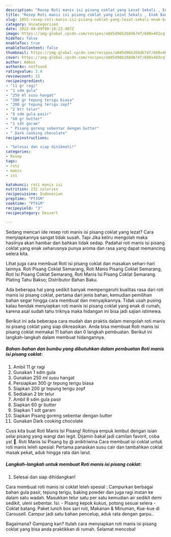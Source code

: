 ```yaml
---
description: "Resep Roti manis isi pisang coklat yang Lezat Sekali , Enak Banget"
title: "Resep Roti manis isi pisang coklat yang Lezat Sekali , Enak Banget"
slug: 1055-resep-roti-manis-isi-pisang-coklat-yang-lezat-sekali-enak-banget
category: Uncategorized
date: 2022-04-09T00:10:23.407Z
image: https://img-global.cpcdn.com/recipes/a8d5d96b268db74f/680x482cq70/roti-manis-isi-pisang-coklat-foto-resep-utama.jpg
hideToc: false
enableToc: true
enableTocContent: false
thumbnail: https://img-global.cpcdn.com/recipes/a8d5d96b268db74f/680x482cq70/roti-manis-isi-pisang-coklat-foto-resep-utama.jpg
cover: https://img-global.cpcdn.com/recipes/a8d5d96b268db74f/680x482cq70/roti-manis-isi-pisang-coklat-foto-resep-utama.jpg
author: Admin
authorAv: notfound
ratingvalue: 3.4
reviewcount: 15
recipeingredient:
- "11 gr ragi"
- "1 sdm gula"
- "250 ml susu hangat"
- "300 gr tepung terigu biasa"
- "200 gr tepung terigu zopf"
- "2 btr telur"
- "8 sdm gula pasir"
- "60 gr butter"
- "1 sdt garam"
- " Pisang goreng sebentar dengan butter"
- " Dark cooking chocolate"
recipeinstructions:

- "Selesai dan siap dinikmati!"
categories:
- Resep
tags:
- roti
- manis
- isi

katakunci: roti manis isi 
nutrition: 232 calories
recipecuisine: Indonesian
preptime: "PT35M"
cooktime: "PT41M"
recipeyield: "3"
recipecategory: Dessert

---
```



Sedang mencari ide resep roti manis isi pisang coklat yang lezat? Cara menyiapkannya sangat tidak susah. Tapi Jika keliru mengolah maka hasilnya akan hambar dan bahkan tidak sedap. Padahal roti manis isi pisang coklat yang enak seharusnya punya aroma dan rasa yang dapat memancing selera kita.


Lihat juga cara membuat Roti isi pisang coklat dan masakan sehari-hari lainnya. Roti Pisang Coklat Semarang, Roti Manis Pisang Coklat Semarang, Roti Isi Pisang Coklat Semarang, Roti Manis Isi Pisang Coklat Semarang. Plating Tahu Bakso; Distributor Bahan Baku.

Ada beberapa hal yang sedikit banyak mempengaruhi kualitas rasa dari roti manis isi pisang coklat, pertama dari jenis bahan, kemudian pemilihan bahan segar hingga cara membuat dan menyajikannya. Tidak usah pusing kalau hendak menyiapkan roti manis isi pisang coklat yang enak di rumah, karena asal sudah tahu triknya maka hidangan ini bisa jadi sajian istimewa.


Berikut ini ada beberapa cara mudah dan praktis dalam mengolah roti manis isi pisang coklat yang siap dikreasikan. Anda bisa membuat Roti manis isi pisang coklat memakai 11 bahan dan 0 langkah pembuatan. Berikut ini langkah-langkah dalam membuat hidangannya.

<!--inarticleads1-->

##### Bahan-bahan dan bumbu yang dibutuhkan dalam pembuatan Roti manis isi pisang coklat:

1. Ambil 11 gr ragi
1. Gunakan 1 sdm gula
1. Gunakan 250 ml susu hangat
1. Persiapkan 300 gr tepung terigu biasa
1. Siapkan 200 gr tepung terigu zopf
1. Sediakan 2 btr telur
1. Ambil 8 sdm gula pasir
1. Siapkan 60 gr butter
1. Siapkan 1 sdt garam
1. Siapkan  Pisang goreng sebentar dengan butter
1. Gunakan  Dark cooking chocolate


Cuss kita buat Roti Manis Isi Pisang! Rotinya empuk lembut dengan isian selai pisang yang wangi dan legit. Dijamin bakal jadi camilan favorit, coba ya! 🤗. Roti Manis Isi Pisang by @ aniktriwina Cara membuat isi coklat untuk roti manis leleh spesial: Pertama panaskan susu cair dan tambahkan coklat masak pekat, aduk hingga rata dan larut. 

<!--inarticleads2-->

##### Langkah-langkah untuk membuat Roti manis isi pisang coklat:


1. Selesai dan siap dihidangkan!

Cara membuat roti manis isi coklat leleh spesial : Campurkan berbagai bahan gula pasir, tepung terigu, baking powder dan juga ragi instan ke dalam satu wadah. Masukkan telur satu per satu kemudian air sedikit demi sedikit, uleni sebentar. Isi: - Pisang kepok kukus, potong sesuai selera - Coklat batang. Paket lunch box sari roti, Makanan &amp; Minuman, Kue-kue di Carousell. Campur jadi satu bahan pencelup, aduk rata dengan garpu.. 

Bagaimana? Gampang kan? Itulah cara menyiapkan roti manis isi pisang coklat yang bisa anda praktikkan di rumah. Selamat mencoba!
